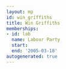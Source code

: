 ```yaml
---
layout: mp
id: win_griffiths
title: Win Griffiths
memberships:
- id: lab
  name: Labour Party
  start: 
  end: '2005-03-18'
autogenerated: true
---
```

